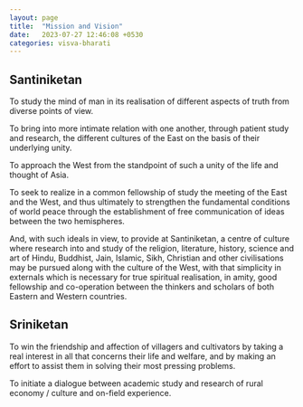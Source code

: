 ```yaml
---
layout: page
title:  "Mission and Vision"
date:   2023-07-27 12:46:08 +0530
categories: visva-bharati
---
```

 

## Santiniketan

To study the mind of man in its realisation of different aspects of truth from diverse points of view.

To bring into more intimate relation with one another, through patient study and research, the different cultures of the East on the basis of their underlying unity.

To approach the West from the standpoint of such a unity of the life and thought of Asia.

To seek to realize in a common fellowship of study the meeting of the East and the West, and thus ultimately to strengthen the fundamental conditions of world peace through the establishment of free communication of ideas between the two hemispheres.

And, with such ideals in view, to provide at Santiniketan, a centre of culture where research into and study of the religion, literature, history, science and art of Hindu, Buddhist, Jain, Islamic, Sikh, Christian and other civilisations may be pursued along with the culture of the West, with that simplicity in externals which is necessary for true spiritual realisation, in amity, good fellowship and co-operation between the thinkers and scholars of both Eastern and Western countries.

## Sriniketan

To win the friendship and affection of villagers and cultivators by taking a real interest in all that concerns their life and welfare, and by making an effort to assist them in solving their most pressing problems.

To initiate a dialogue between academic study and research of rural economy / culture and on-field experience.
